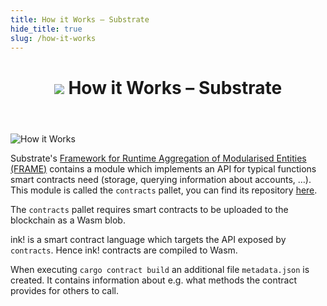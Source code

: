 ```yaml
---
title: How it Works – Substrate
hide_title: true
slug: /how-it-works
---
```


<header>
    <h1 class="customTitle">
        <img src="/img/icons/substrate.svg" />
        How it Works – Substrate
    </h1>
</header>

<div class="schema">
    <img src="/img/how-it-works.svg" alt="How it Works" />
</div>

Substrate's [Framework for Runtime Aggregation of Modularised Entities (FRAME)](https://docs.substrate.io/v3/runtime/frame/) contains
a module  which implements an API for typical functions smart contracts need (storage, querying information about accounts, …).
This module is called the `contracts` pallet,
you can find its repository [here](https://github.com/paritytech/substrate/blob/master/frame/contracts/README.md).

The `contracts` pallet requires smart contracts to be uploaded to the blockchain as a Wasm blob.

ink! is a smart contract language which targets the API exposed by `contracts`.
Hence ink! contracts are compiled to Wasm.

When executing `cargo contract build` an additional file `metadata.json` is created.
It contains information about e.g. what methods the contract provides for others to call.
